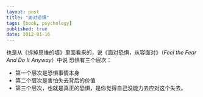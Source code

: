 ```yaml
---
layout: post
title: "面对恐惧"
tags: [book, psychology]
published: true
date: 2012-01-16
---
```



也是从《拆掉思维的墙》里面看来的，说《面对恐惧，从容面对》（*Feel the Fear And Do It Anyway*）中说
恐惧有三个层次：

* 第一个层次是恐惧事情本身
* 第二个层次是害怕失去背后的价值
* 第三个层次，也就是真正的恐惧，是你觉得自己没能力去应对这个失去。


